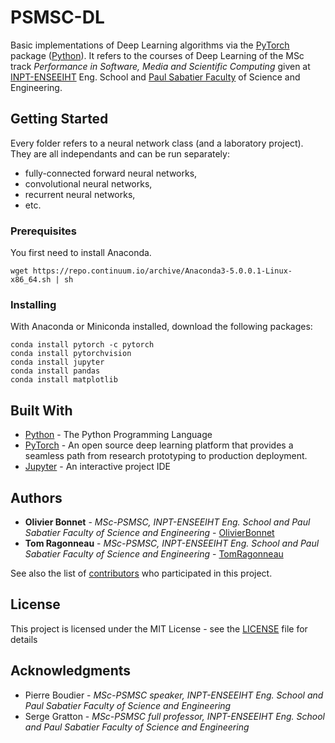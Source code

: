 # PSMSC-DL
Basic implementations of Deep Learning algorithms via the [PyTorch](https://pytorch.org/) package ([Python](https://www.python.org/)). It refers to the courses of Deep Learning of the MSc track *Performance in Software, Media and Scientific Computing* given at [INPT-ENSEEIHT](http://www.enseeiht.fr/en/index.html) Eng. School and [Paul Sabatier Faculty](http://www.univ-tlse3.fr/home-page-en-379161.kjsp) of Science and Engineering.

## Getting Started
Every folder refers to a neural network class (and a laboratory project). They are all independants and can be run separately:
* fully-connected forward neural networks,
* convolutional neural networks,
* recurrent neural networks,
* etc.

### Prerequisites
You first need to install Anaconda.

```
wget https://repo.continuum.io/archive/Anaconda3-5.0.0.1-Linux-x86_64.sh | sh
```

### Installing
With Anaconda or Miniconda installed, download the following packages:

```
conda install pytorch -c pytorch
conda install pytorchvision
conda install jupyter
conda install pandas
conda install matplotlib
```

## Built With
* [Python](https://www.python.org/) - The Python Programming Language
* [PyTorch](https://pytorch.org/) - An open source deep learning platform that provides a seamless path from research prototyping to production deployment.
* [Jupyter](http://jupyter.org/) - An interactive project IDE


## Authors
* **Olivier Bonnet** - *MSc-PSMSC, INPT-ENSEEIHT Eng. School and Paul Sabatier Faculty of Science and Engineering* - [OlivierBonnet](https://github.com/OlivierBonnet)
* **Tom Ragonneau** - *MSc-PSMSC, INPT-ENSEEIHT Eng. School and Paul Sabatier Faculty of Science and Engineering* - [TomRagonneau](https://github.com/TomRagonneau)

See also the list of [contributors](https://github.com/your/project/contributors) who participated in this project.

## License
This project is licensed under the MIT License - see the [LICENSE](LICENSE) file for details

## Acknowledgments

* Pierre Boudier - *MSc-PSMSC speaker, INPT-ENSEEIHT Eng. School and Paul Sabatier Faculty of Science and Engineering*
* Serge Gratton - *MSc-PSMSC full professor, INPT-ENSEEIHT Eng. School and Paul Sabatier Faculty of Science and Engineering*


